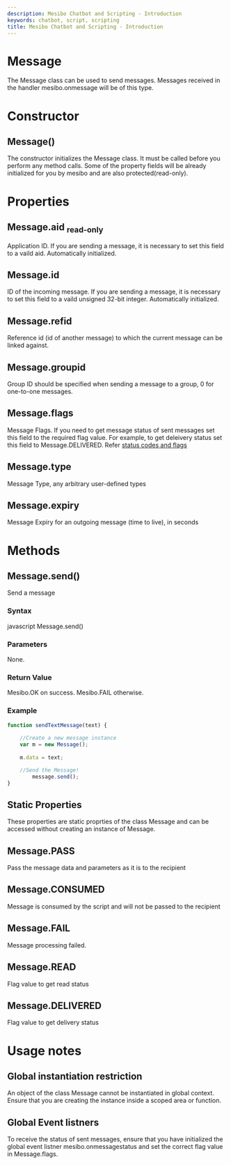 ```yaml
---
description: Mesibo Chatbot and Scripting - Introduction
keywords: chatbot, script, scripting
title: Mesibo Chatbot and Scripting - Introduction
---
```


# Message  
The Message class can be used to send messages. Messages received in the handler mesibo.onmessage will be of this type. 

# Constructor  

## Message()  
The constructor initializes the Message class. It must be called before you perform any method calls. 
Some of the property fields will be already initialized for you by mesibo and are also protected(read-only).

# Properties  

## Message.aid <sub>read-only</sub> 
Application ID. If you are sending a message, it is necessary to set this field to a vaild aid. Automatically initialized.

## Message.id 
ID of the incoming message. If you are sending a message, it is necessary to set this field to a vaild 
unsigned 32-bit integer. Automatically initialized.

## Message.refid  
 Reference id (id of another message) to which the current message can be linked against.

## Message.groupid  
Group ID should be specified when sending a message to a group, 0 for one-to-one messages.

## Message.flags  
Message Flags. If you need to get message status of sent messages set this field to the required flag value.
For example, to get deleivery status set this field to Message.DELIVERED.
Refer [status codes and flags](https://mesibo.com/documentation/api/real-time-api/data-structures/#messageparams)

## Message.type  
Message Type, any arbitrary user-defined types

## Message.expiry  
Message Expiry for an outgoing message (time to live), in seconds


# Methods

## Message.send()   
Send a message

### Syntax

javascript
Message.send()

### Parameters
None.

### Return Value
Mesibo.OK on success.
Mesibo.FAIL otherwise.

### Example

```javascript
function sendTextMessage(text) {
	
	//Create a new message instance
	var m = new Message();
       		
	m.data = text;

	//Send the Message!	
        message.send();	
}
```

## Static Properties
These properties are static proprties of the class Message and can be accessed without creating an instance of Message.

## Message.PASS
Pass the message data and parameters as it is to the recipient 

## Message.CONSUMED
Message is consumed by the script and will not be passed to the recipient 

## Message.FAIL
Message processing failed. 

## Message.READ
Flag value to get read status

## Message.DELIVERED 
Flag value to get delivery status

# Usage notes

## Global instantiation restriction  
An object of the class Message cannot be instantiated in global context. Ensure that you are creating the instance inside a scoped area or function.

## Global Event listners
To receive the status of sent messages, ensure that you have initialized the global event listner mesibo.onmessagestatus and set the correct flag value in Message.flags.
